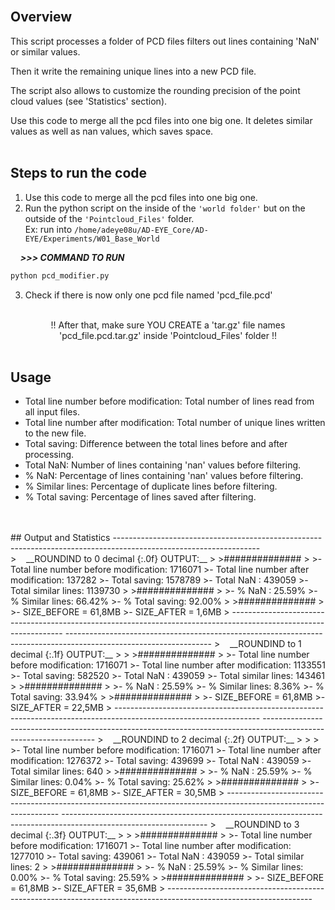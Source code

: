 
<br>

## Overview

This script processes a folder of PCD files filters out lines containing 'NaN' or similar values.   

Then it write the remaining unique lines into a new PCD file.  

The script also allows to customize the rounding precision of the point cloud values (see 'Statistics' section).  

Use this code to merge all the pcd files into one big one. It deletes similar values as well as nan values, which saves space.
<br>
<br>
## Steps to run the code

1. Use this code to merge all the pcd files into one big one.
2. Run the python script on the inside of the `'world folder'` but on the outside of the `'Pointcloud_Files'` folder.   
Ex: run into `/home/adeye08u/AD-EYE_Core/AD-EYE/Experiments/W01_Base_World`

&nbsp;&nbsp;&nbsp;&nbsp;***>>> COMMAND TO RUN***
```sh
python pcd_modifier.py
```

3. Check if there is now only one pcd file named 'pcd_file.pcd'  
&nbsp;&nbsp;&nbsp;&nbsp;

<center>!! After that, make sure YOU CREATE a 'tar.gz' file names 'pcd_file.pcd.tar.gz' inside 'Pointcloud_Files' folder !! </center>  

<br> 

## Usage

- Total line number before modification: Total number of lines read from all input files.
- Total line number after modification: Total number of unique lines written to the new file.
- Total saving: Difference between the total lines before and after processing.
- Total NaN: Number of lines containing 'nan' values before filtering.
- % NaN: Percentage of lines containing 'nan' values before filtering.
- % Similar lines: Percentage of duplicate lines before filtering.
- % Total saving: Percentage of lines saved after filtering.
<br>
<br>
## Output and Statistics  
------------------------------------------------------------------------------------------------------------------  
>&nbsp;&nbsp;&nbsp;&nbsp;__ROUNDIND to 0 decimal {:.0f} OUTPUT:__  
>
>##############  
>
>- Total line number before modification: 1716071  
>- Total line number after modification: 137282  
>- Total saving: 1578789  
>- Total NaN : 439059  
>- Total similar lines: 1139730  
>
>##############  
>
>- % NaN : 25.59%  
>- % Similar lines: 66.42%  
>- % Total saving: 92.00%  
>
>##############  
>
>- SIZE_BEFORE = 61,8MB  
>- SIZE_AFTER = 1,6MB  
>
------------------------------------------------------------------------------------------------------------------
------------------------------------------------------------------------------------------------------------------  
>&nbsp;&nbsp;&nbsp;&nbsp;__ROUNDIND to 1 decimal {:.1f} OUTPUT:__  
>
>
>##############  
>
>- Total line number before modification: 1716071  
>- Total line number after modification: 1133551  
>- Total saving: 582520  
>- Total NaN : 439059  
>- Total similar lines: 143461  
>
>##############  
>
>- % NaN : 25.59%  
>- % Similar lines: 8.36%  
>- % Total saving: 33.94%  
>
>##############  
>
>- SIZE_BEFORE = 61,8MB  
>- SIZE_AFTER = 22,5MB  
>
------------------------------------------------------------------------------------------------------------------
------------------------------------------------------------------------------------------------------------------  
>&nbsp;&nbsp;&nbsp;&nbsp;__ROUNDIND to 2 decimal {:.2f} OUTPUT:__  
>
>
>
>- Total line number before modification: 1716071  
>- Total line number after modification: 1276372  
>- Total saving: 439699  
>- Total NaN : 439059  
>- Total similar lines: 640  
>
>##############  
>
>- % NaN : 25.59%  
>- % Similar lines: 0.04%  
>- % Total saving: 25.62%  
>
>##############  
>
>- SIZE_BEFORE = 61,8MB  
>- SIZE_AFTER = 30,5MB  
>
------------------------------------------------------------------------------------------------------------------
------------------------------------------------------------------------------------------------------------------
>&nbsp;&nbsp;&nbsp;&nbsp;__ROUNDIND to 3 decimal {:.3f} OUTPUT:__  
>
>
>##############  
>
>- Total line number before modification: 1716071   
>- Total line number after modification: 1277010  
>- Total saving: 439061  
>- Total NaN : 439059  
>- Total similar lines: 2  
>
>##############  
>
>- % NaN : 25.59%  
>- % Similar lines: 0.00%  
>- % Total saving: 25.59%  
>
>##############  
>
>- SIZE_BEFORE = 61,8MB  
>- SIZE_AFTER = 35,6MB  
>
------------------------------------------------------------------------------------------------------------------  